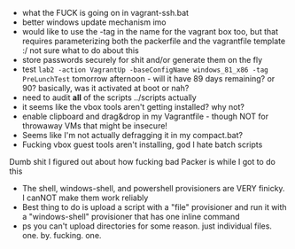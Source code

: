 - what the FUCK is going on in vagrant-ssh.bat
- better windows update mechanism imo
- would like to use the -tag in the name for the vagrant box too, but that requires parameterizing both the packerfile and the vagrantfile template :/ not sure what to do about this 
- store passwords securely for shit and/or generate them on the fly
- test `lab2 -action VagrantUp -baseConfigName windows_81_x86 -tag PreLunchTest` tomorrow afternoon - will it have 89 days remaining? or 90? basically, was it activated at boot or nah? 
- need to audit **all** of the scripts ../scripts actually
- it seems like the vbox tools aren't getting installed? why not?
- enable clipboard and drag&drop in my Vagrantfile - though NOT for throwaway VMs that might be insecure! 
- Seems like I'm not actually defragging it in my compact.bat? 
- Fucking vbox guest tools aren't installing, god I hate batch scripts

Dumb shit I figured out about how fucking bad Packer is while I got to do this

- The shell, windows-shell, and powershell provisioners are VERY finicky. I canNOT make them work reliably
- Best thing to do is upload a script with a "file" provisioner and run it with a "windows-shell" provisioner that has one inline command
- ps you can't upload directories for some reason. just individual files. one. by. fucking. one. 

